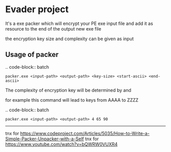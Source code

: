 # Evader project


It's a exe packer which will encrypt your PE exe input file and add it as resource to the end of the output new exe file

the encryption key size and complexity can be given as input

Usage of packer
-----------------

.. code-block:: batch

    packer.exe <input-path> <output-path> <key-size> <start-ascii> <end-ascii>
  
The complexity of encryption key will be determined by <start-ascii> and <end-ascii>
  
for example this command will lead to keys from AAAA to ZZZZ

.. code-block:: batch

    packer.exe <input-path> <output-path> 4 65 90




----------
tnx for https://www.codeproject.com/Articles/5035/How-to-Write-a-Simple-Packer-Unpacker-with-a-Self
tnx for https://www.youtube.com/watch?v=bQWRW0VUXR4
